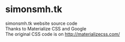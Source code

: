 # simonsmh.tk
simonsmh.tk website source code   
Thanks to Materialize CSS and Google    
The original CSS code is on http://materializecss.com/    
